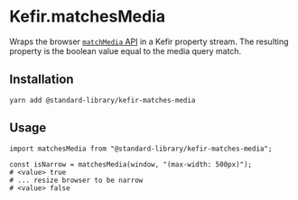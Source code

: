 # Kefir.matchesMedia

Wraps the browser [`matchMedia` API](https://developer.mozilla.org/en-US/docs/Web/API/Window/matchMedia) in a Kefir property stream. The resulting property is the boolean value equal to the media query match.

## Installation

```shell
yarn add @standard-library/kefir-matches-media
```

## Usage

```es6
import matchesMedia from "@standard-library/kefir-matches-media";

const isNarrow = matchesMedia(window, "(max-width: 500px)");
# <value> true
# ... resize browser to be narrow
# <value> false
```
